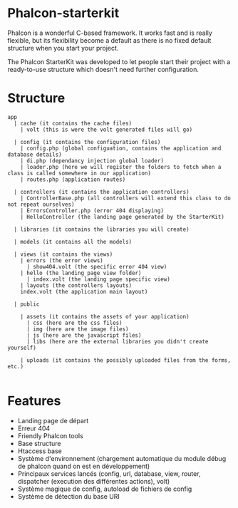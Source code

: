 Phalcon-starterkit
==================

Phalcon is a wonderful C-based framework. It works fast and is really flexible, but its flexibility become a default as there is no fixed default structure when you start your project.

The Phalcon StarterKit was developed to let people start their project with a ready-to-use structure which doesn't need further configuration.

Structure
=========

```
app
  | cache (it contains the cache files)
    | volt (this is were the volt generated files will go)
    
  | config (it contains the configuration files)
    | config.php (global configuation, contains the application and database details)
    | di.php (dependancy injection global loader)
    | loader.php (here we will register the folders to fetch when a class is called somewhere in our application)
    | routes.php (application routes)
    
  | controllers (it contains the application controllers)
    | ControllerBase.php (all controllers will extend this class to do not repeat ourselves)
    | ErrorsController.php (error 404 displaying)
    | HelloController (the landing page generated by the StarterKit)
    
  | libraries (it contains the libraries you will create)
  
  | models (it contains all the models)
  
  | views (it contains the views)
    | errors (the error views)
      | show404.volt (the specific error 404 view)
    | hello (the landing page view folder)
      | index.volt (the landing page specific view)
    | layouts (the controllers layouts)
    index.volt (the application main layout)
    
  | public 
  
    | assets (it contains the assets of your application)
      | css (here are the css files)
      | img (here are the image files)
      | js (here are the javascript files)
      | libs (here are the external libraries you didn't create yourself)
      
    | uploads (it contains the possibly uploaded files from the forms, etc.)
  
```

Features
=========

- Landing page de départ
- Erreur 404
- Friendly Phalcon tools
- Base structure
- Htaccess base
- Système d'environnement (chargement automatique du module débug de phalcon quand on est en développement)
- Principaux services lancés (config, url, database, view, router, dispatcher (execution des différentes actions), volt)
- Système magique de config, autoload de fichiers de config
- Système de détection du base URI
